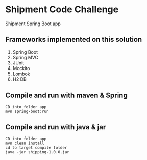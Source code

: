 # Shipment Code Challenge
Shipment Spring Boot app

## Frameworks implemented on this solution

1. Spring Boot
2. Spring MVC
3. JUnit
4. Mockito
5. Lombok
7. H2 DB

## Compile and run with maven & Spring

```
CD into folder app
mvn spring-boot:run
```

## Compile and run with java & jar

```
CD into folder app
mvn clean install
cd to target compile folder
java -jar shipping-1.0.0.jar
```